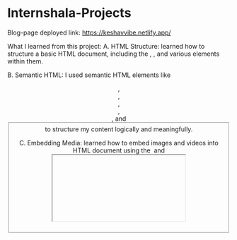 # Internshala-Projects
Blog-page
deployed link: https://keshavvibe.netlify.app/

What I learned from this project:
A. HTML Structure: learned how to structure a basic HTML document, including the <head>, <body>, and various elements within them.

B. Semantic HTML: I used semantic HTML elements like <header>, <nav>, <article>, <section>, <footer>, and <fieldset> to structure my content logically and meaningfully.

C. Embedding Media: learned how to embed images and videos into HTML document using the <img> and <iframe> tags, respectively.

D. Hyperlinks and Anchor Tags: I used anchor tags <a> to create hyperlinks for navigation within the blog and to external resources.

E. Meta Tags: I included various meta tags for defining document metadata like character set, viewport settings, keywords, author information, and description.

F. Google Drive Embedding: learned how to embed videos hosted on Google Drive into the webpage using iframe tags.

I. Content Organization: I have structured blog content logically with separate sections for navigation, blog posts, about me, and contact information.

J. Document Validation: It's important to validate the HTML document using services like the W3C Markup Validation Service to ensure it follows correct syntax and standards.

Thanks Internshala for the guidance and this is just begining.

